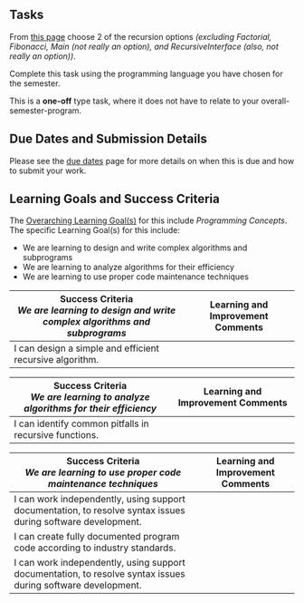 ## Tasks

From [this page](https://github.com/mrseidel-classes/ICS4U-Code/tree/master/Recursion/src/recursionpkg) choose 2 of the recursion options _(excluding Factorial, Fibonacci, Main (not really an option), and RecursiveInterface (also, not really an option))_.

Complete this task using the programming language you have chosen for the semester.

This is a **one-off** type task, where it does not have to relate to your overall-semester-program.

## Due Dates and Submission Details

Please see the [due dates](./Due-Dates-and-Submission-Details) page for more details on when this is due and how to submit your work.

## Learning Goals and Success Criteria

The [Overarching Learning Goal(s)](./images/ICS4U.jpg) for this include _Programming Concepts_.
The specific Learning Goal(s) for this include:
  * We are learning to design and write complex algorithms and subprograms  
  * We are learning to analyze algorithms for their efficiency
  * We are learning to use proper code maintenance techniques 

| Success Criteria <br/> _We are learning to design and write complex algorithms and subprograms_  | Learning and Improvement Comments |
| ----------- | ------- |
| I can design a simple and efficient recursive algorithm. |  |

| Success Criteria <br/> _We are learning to analyze algorithms for their efficiency_  |  Learning and Improvement Comments |
| ----------- | ------- |
| I can identify common pitfalls in recursive functions. | | | |

| Success Criteria <br/> _We are learning to use proper code maintenance techniques_  | Learning and Improvement Comments |
| ----------- |  ------- |
| I can work independently, using support documentation, to resolve syntax issues during software development. | |
| I can create fully documented program code according to industry standards. | |
| I can work independently, using support documentation, to resolve syntax issues during software development. | |